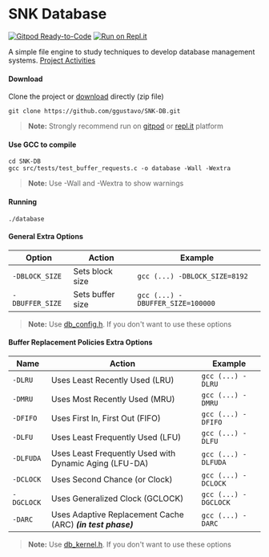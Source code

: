 # SNK Database

[![Gitpod Ready-to-Code](https://img.shields.io/badge/Gitpod-Ready--to--Code-blue?logo=gitpod)](https://gitpod.io/#https://github.com/ggustavo/SNK-DB)  [![Run on Repl.it](https://repl.it/badge/github/replit/crosis)](https://repl.it/github/ggustavo/SNK-DB)

A simple file engine to study techniques to develop database management systems.
[Project Activities](https://github.com/ggustavo/SNK-DB/projects/1?fullscreen=true)


####  Download
Clone the project or [download](https://github.com/ggustavo/SNK-DB/archive/master.zip) directly (zip file)

```shell
git clone https://github.com/ggustavo/SNK-DB.git
```
> **Note:** Strongly recommend run on [gitpod](https://gitpod.io/#https://github.com/ggustavo/SNK-DB) or [repl.it](https://repl.it/github/ggustavo/SNK-DB) platform
#### Use GCC to compile

```properties
cd SNK-DB
gcc src/tests/test_buffer_requests.c -o database -Wall -Wextra
```  
> **Note:** Use -Wall and -Wextra to show warnings 

#### Running 
```properties
./database
```  
#### General Extra Options

|Option          |Action               |Example		 |
|----------------|---------------------|------------ |
|`-DBLOCK_SIZE`  |Sets block size      |`gcc (...) -DBLOCK_SIZE=8192` |
|`-DBUFFER_SIZE` |Sets buffer size     |`gcc (...) -DBUFFER_SIZE=100000` |                 

> **Note:** Use [db_config.h](https://github.com/ggustavo/SNK-DB/blob/master/src/dbms/db_config.h). If you don't want to use these options

#### Buffer Replacement Policies Extra Options

|Name          |Action                           |Example		   |
|----------------|-------------------------------|------------     |
|`-DLRU`   |Uses Least Recently Used (LRU)         |`gcc (...) -DLRU` |
|`-DMRU`   |Uses Most Recently Used (MRU)          |`gcc (...) -DMRU` |
|`-DFIFO`  |Uses First In, First Out (FIFO)        |`gcc (...) -DFIFO` |
|`-DLFU`   |Uses Least Frequently Used (LFU)       |`gcc (...) -DLFU` |
|`-DLFUDA` |Uses Least Frequently Used with Dynamic Aging (LFU-DA)       |`gcc (...) -DLFUDA` |
|`-DCLOCK` |Uses Second Chance (or Clock)          |`gcc (...) -DCLOCK` |
|`-DGCLOCK`|Uses Generalized Clock (GCLOCK)        |`gcc (...) -DGCLOCK` |
|`-DARC`   |Uses Adaptive Replacement Cache (ARC) ***(in test phase)***  |`gcc (...) -DARC` |

> **Note:** Use [db_kernel.h](https://github.com/ggustavo/SNK-DB/blob/master/src/dbms/db_kernel.h). If you don't want to use these options


